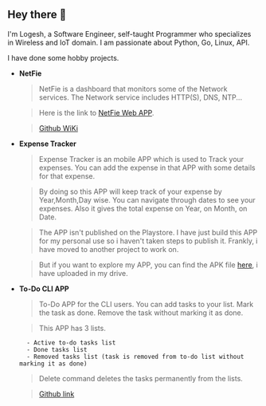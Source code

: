 ## Hey there 👋

I'm Logesh, a Software Engineer, self-taught Programmer who specializes in Wireless and IoT domain.
I am passionate about Python, Go, Linux, API.

I have done some hobby projects.
  - **NetFie**

      >NetFie is a dashboard that monitors some of the Network services. The Network service includes HTTP(S), DNS, NTP... 
      
      >Here is the link to [NetFie Web APP](https://netfie-9d483.web.app/#/).
      
      >[Github WiKi](https://github.com/LogeshVel/NetFie/wiki)
      
  - **Expense Tracker**

      >Expense Tracker is an mobile APP which is used to Track your expenses. You can add the expense in that APP with some details for that expense.
      
      >By doing so this APP will keep track of your expense by Year,Month,Day wise. You can navigate through dates to see your expenses.
      >Also it gives the total expense on Year, on Month, on Date.
      
      >The APP isn't published on the Playstore. I have just build this APP for my personal use so i haven't taken steps to publish it. Frankly, i have moved to another project to work on.
      
      >But if you want to explore my APP, you can find the APK file [here](https://drive.google.com/file/d/1mE9UHZsR4n6DDLzX47E3ESo1JAvejEGH/view?usp=sharing), i have uploaded in my drive.
      
      
  - **To-Do CLI APP**
 
      >To-Do APP for the CLI users.
      >You can add tasks to your list. Mark the task as done. Remove the task without marking it as done.
      
      >This APP has 3 lists.
      
          - Active to-do tasks list
          - Done tasks list
          - Removed tasks list (task is removed from to-do list without marking it as done)
        
      >Delete command deletes the tasks permanently from the lists.
      
      >[Github link](https://github.com/LogeshVel/todo)
